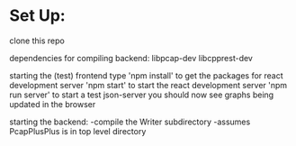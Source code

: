 # Set Up:

clone this repo

dependencies for compiling backend:
libpcap-dev
libcpprest-dev

starting the (test) frontend
type 'npm install' to get the packages for react development server
'npm start' to start the react development server
'npm run server' to start a test json-server
you should now see graphs being updated in the browser


starting the backend:
-compile the Writer subdirectory
-assumes PcapPlusPlus is in top level directory


